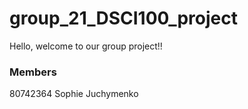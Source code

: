 # group_21_DSCI100_project

Hello, welcome to our group project!!

### Members
80742364 Sophie Juchymenko
